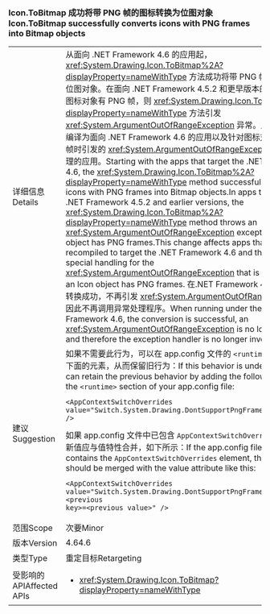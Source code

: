 ### <a name="icontobitmap-successfully-converts-icons-with-png-frames-into-bitmap-objects"></a><span data-ttu-id="7c0ad-101">Icon.ToBitmap 成功将带 PNG 帧的图标转换为位图对象</span><span class="sxs-lookup"><span data-stu-id="7c0ad-101">Icon.ToBitmap successfully converts icons with PNG frames into Bitmap objects</span></span>

|   |   |
|---|---|
|<span data-ttu-id="7c0ad-102">详细信息</span><span class="sxs-lookup"><span data-stu-id="7c0ad-102">Details</span></span>|<span data-ttu-id="7c0ad-103">从面向 .NET Framework 4.6 的应用起，<xref:System.Drawing.Icon.ToBitmap%2A?displayProperty=nameWithType> 方法成功将带 PNG 帧的图标转换为位图对象。在面向 .NET Framework 4.5.2 和更早版本的应用中，如果图标对象有 PNG 帧，则 <xref:System.Drawing.Icon.ToBitmap%2A?displayProperty=nameWithType> 方法引发 <xref:System.ArgumentOutOfRangeException> 异常。此更改影响重新编译为面向 .NET Framework 4.6 的应用以及针对图标对象具有 PNG 帧时引发的 <xref:System.ArgumentOutOfRangeException> 实施特殊处理的应用。</span><span class="sxs-lookup"><span data-stu-id="7c0ad-103">Starting with the apps that target the .NET Framework 4.6, the <xref:System.Drawing.Icon.ToBitmap%2A?displayProperty=nameWithType> method successfully converts icons with PNG frames into Bitmap objects.In apps that target the .NET Framework 4.5.2 and earlier versions, the  <xref:System.Drawing.Icon.ToBitmap%2A?displayProperty=nameWithType> method throws an <xref:System.ArgumentOutOfRangeException> exception if the Icon object has PNG frames.This change affects apps that are recompiled to target the .NET Framework 4.6 and that implement special handling for the <xref:System.ArgumentOutOfRangeException> that is thrown when an Icon object has PNG frames.</span></span> <span data-ttu-id="7c0ad-104">在.NET Framework 4.6 下运行时，转换成功，不再引发 <xref:System.ArgumentOutOfRangeException> ，因此不再调用异常处理程序。</span><span class="sxs-lookup"><span data-stu-id="7c0ad-104">When running under the .NET Framework 4.6, the conversion is successful, an <xref:System.ArgumentOutOfRangeException> is no longer thrown, and therefore the exception handler is no longer invoked.</span></span>|
|<span data-ttu-id="7c0ad-105">建议</span><span class="sxs-lookup"><span data-stu-id="7c0ad-105">Suggestion</span></span>|<span data-ttu-id="7c0ad-106">如果不需要此行为，可以在 app.config 文件的 <code>&lt;runtime&gt;</code> 部分中添加下面的元素，从而保留旧行为：</span><span class="sxs-lookup"><span data-stu-id="7c0ad-106">If this behavior is undesirable, you can retain the previous behavior by adding the following element to the <code>&lt;runtime&gt;</code> section of your app.config file:</span></span><pre><code class="language-xml">&lt;AppContextSwitchOverrides&#13;&#10;value=&quot;Switch.System.Drawing.DontSupportPngFramesInIcons=true&quot; /&gt;&#13;&#10;</code></pre><span data-ttu-id="7c0ad-107">如果 app.config 文件中已包含 <code>AppContextSwitchOverrides</code> 元素，则新值应与值特性合并，如下所示：</span><span class="sxs-lookup"><span data-stu-id="7c0ad-107">If the app.config file already contains the <code>AppContextSwitchOverrides</code> element, the new value should be merged with the value attribute like this:</span></span><pre><code class="language-xml">&lt;AppContextSwitchOverrides&#13;&#10;value=&quot;Switch.System.Drawing.DontSupportPngFramesInIcons=true;&lt;previous key&gt;=&lt;previous value&gt;&quot; /&gt;&#13;&#10;</code></pre>|
|<span data-ttu-id="7c0ad-108">范围</span><span class="sxs-lookup"><span data-stu-id="7c0ad-108">Scope</span></span>|<span data-ttu-id="7c0ad-109">次要</span><span class="sxs-lookup"><span data-stu-id="7c0ad-109">Minor</span></span>|
|<span data-ttu-id="7c0ad-110">版本</span><span class="sxs-lookup"><span data-stu-id="7c0ad-110">Version</span></span>|<span data-ttu-id="7c0ad-111">4.6</span><span class="sxs-lookup"><span data-stu-id="7c0ad-111">4.6</span></span>|
|<span data-ttu-id="7c0ad-112">类型</span><span class="sxs-lookup"><span data-stu-id="7c0ad-112">Type</span></span>|<span data-ttu-id="7c0ad-113">重定目标</span><span class="sxs-lookup"><span data-stu-id="7c0ad-113">Retargeting</span></span>|
|<span data-ttu-id="7c0ad-114">受影响的 API</span><span class="sxs-lookup"><span data-stu-id="7c0ad-114">Affected APIs</span></span>|<ul><li><xref:System.Drawing.Icon.ToBitmap?displayProperty=nameWithType></li></ul>|

